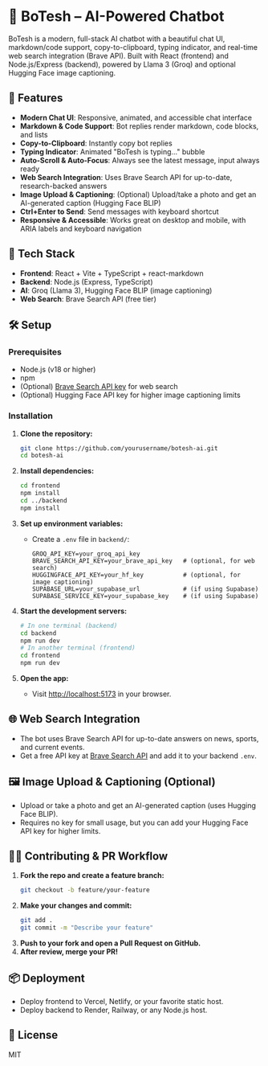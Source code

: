 # 🤖 BoTesh – AI-Powered Chatbot

BoTesh is a modern, full-stack AI chatbot with a beautiful chat UI, markdown/code support, copy-to-clipboard, typing indicator, and real-time web search integration (Brave API). Built with React (frontend) and Node.js/Express (backend), powered by Llama 3 (Groq) and optional Hugging Face image captioning.

## 🌟 Features

- **Modern Chat UI**: Responsive, animated, and accessible chat interface
- **Markdown & Code Support**: Bot replies render markdown, code blocks, and lists
- **Copy-to-Clipboard**: Instantly copy bot replies
- **Typing Indicator**: Animated "BoTesh is typing..." bubble
- **Auto-Scroll & Auto-Focus**: Always see the latest message, input always ready
- **Web Search Integration**: Uses Brave Search API for up-to-date, research-backed answers
- **Image Upload & Captioning**: (Optional) Upload/take a photo and get an AI-generated caption (Hugging Face BLIP)
- **Ctrl+Enter to Send**: Send messages with keyboard shortcut
- **Responsive & Accessible**: Works great on desktop and mobile, with ARIA labels and keyboard navigation

## 🚀 Tech Stack

- **Frontend**: React + Vite + TypeScript + react-markdown
- **Backend**: Node.js (Express, TypeScript)
- **AI**: Groq (Llama 3), Hugging Face BLIP (image captioning)
- **Web Search**: Brave Search API (free tier)

## 🛠️ Setup

### Prerequisites

- Node.js (v18 or higher)
- npm
- (Optional) [Brave Search API key](https://search.brave.com/api) for web search
- (Optional) Hugging Face API key for higher image captioning limits

### Installation

1. **Clone the repository:**
   ```sh
   git clone https://github.com/yourusername/botesh-ai.git
   cd botesh-ai
   ```

2. **Install dependencies:**
   ```sh
   cd frontend
   npm install
   cd ../backend
   npm install
   ```

3. **Set up environment variables:**
   - Create a `.env` file in `backend/`:
     ```env
     GROQ_API_KEY=your_groq_api_key
     BRAVE_SEARCH_API_KEY=your_brave_api_key   # (optional, for web search)
     HUGGINGFACE_API_KEY=your_hf_key           # (optional, for image captioning)
     SUPABASE_URL=your_supabase_url            # (if using Supabase)
     SUPABASE_SERVICE_KEY=your_supabase_key    # (if using Supabase)
     ```

4. **Start the development servers:**
   ```sh
   # In one terminal (backend)
   cd backend
   npm run dev
   # In another terminal (frontend)
   cd frontend
   npm run dev
   ```

5. **Open the app:**
   - Visit [http://localhost:5173](http://localhost:5173) in your browser.

## 🌐 Web Search Integration
- The bot uses Brave Search API for up-to-date answers on news, sports, and current events.
- Get a free API key at [Brave Search API](https://search.brave.com/api) and add it to your backend `.env`.

## 🖼️ Image Upload & Captioning (Optional)
- Upload or take a photo and get an AI-generated caption (uses Hugging Face BLIP).
- Requires no key for small usage, but you can add your Hugging Face API key for higher limits.

## 🧑‍💻 Contributing & PR Workflow
1. **Fork the repo and create a feature branch:**
   ```sh
   git checkout -b feature/your-feature
   ```
2. **Make your changes and commit:**
   ```sh
   git add .
   git commit -m "Describe your feature"
   ```
3. **Push to your fork and open a Pull Request on GitHub.**
4. **After review, merge your PR!**

## 📦 Deployment
- Deploy frontend to Vercel, Netlify, or your favorite static host.
- Deploy backend to Render, Railway, or any Node.js host.

## 📄 License
MIT 